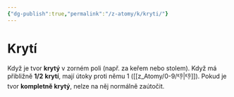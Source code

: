 ```yaml
---
{"dg-publish":true,"permalink":"/z-atomy/k/kryti/"}
---
```


# Krytí
Když je tvor **krytý** v zorném poli (např. za keřem nebo stolem). Když má přibližně **1/2** **krytí**, mají útoky proti němu 1 ([[z_Atomy/0-9/👎\|👎]]). Pokud je tvor **kompletně krytý**, nelze na něj normálně zaútočit.